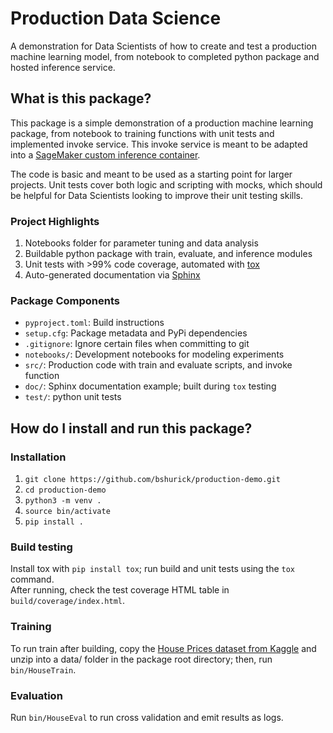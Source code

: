 # Production Data Science
A demonstration for Data Scientists of how to create and test a production 
machine learning model, from notebook to completed python package and hosted inference service.

## What is this package? 
This package is a simple demonstration of a production machine learning package, 
from notebook to training functions with unit tests and implemented invoke service. 
This invoke service is meant to be adapted into a
[SageMaker custom inference container](https://docs.aws.amazon.com/sagemaker/latest/dg/adapt-inference-container.html).

The code is basic and meant to be used as a starting point for larger projects. Unit 
tests cover both logic and scripting with mocks, which should be helpful for Data Scientists 
looking to improve their unit testing skills. 

### Project Highlights
1. Notebooks folder for parameter tuning and data analysis
1. Buildable python package with train, evaluate, and inference modules
1. Unit tests with >99% code coverage, automated with [tox](https://tox.wiki/en/latest/)
1. Auto-generated documentation via [Sphinx](https://www.sphinx-doc.org/en/master/)

### Package Components
* `pyproject.toml`: Build instructions 
* `setup.cfg`: Package metadata and PyPi dependencies
* `.gitignore`: Ignore certain files when committing to git
* `notebooks/`: Development notebooks for modeling experiments 
* `src/`: Production code with train and evaluate scripts, and invoke function
* `doc/`: Sphinx documentation example; built during `tox` testing
* `test/`: python unit tests 

## How do I install and run this package?

### Installation
1. `git clone https://github.com/bshurick/production-demo.git`  
2. `cd production-demo`  
3. `python3 -m venv .`  
4. `source bin/activate`  
5. `pip install .`  

### Build testing 
Install tox with `pip install tox`; 
run build and unit tests using the `tox` command.  
After running, 
check the test coverage HTML table in `build/coverage/index.html`. 

### Training 
To run train after building, copy the
[House Prices dataset from Kaggle](https://www.kaggle.com/c/house-prices-advanced-regression-techniques/data)
and unzip into a data/ folder in the package root directory;
then, run `bin/HouseTrain`.

### Evaluation 
Run `bin/HouseEval` to run cross validation and emit results as logs. 
